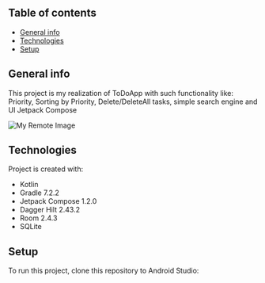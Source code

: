 ## Table of contents
* [General info](#general-info)
* [Technologies](#technologies)
* [Setup](#setup)

## General info
This project is my realization of ToDoApp with such functionality like: Priority, Sorting by Priority, Delete/DeleteAll tasks, simple search engine and UI Jetpack Compose

![My Remote Image](https://drive.google.com/file/d/1mGmRc0SKpeibFbuUsLy4Q5fN3ekG8ASV/view?usp=sharing)

## Technologies
Project is created with:
* Kotlin
* Gradle 7.2.2
* Jetpack Compose 1.2.0
* Dagger Hilt 2.43.2
* Room 2.4.3
* SQLite
	
## Setup
To run this project, clone this repository to Android Studio:

